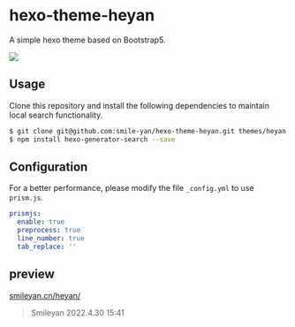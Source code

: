 # hexo-theme-heyan

A simple hexo theme based on Bootstrap5.

![](https://d33wubrfki0l68.cloudfront.net/39afd0a6a3a4908fbb70389353692a4d94569405/11e20/themes/screenshots/heyan@2x.jpg)

## Usage

Clone this repository and install the following dependencies to maintain local search functionality.

```bash
$ git clone git@github.com:smile-yan/hexo-theme-heyan.git themes/heyan
$ npm install hexo-generator-search --save
```

## Configuration

For a better performance, please modify the file `_config.yml` to use `prism.js`.

```yaml
prismjs:
  enable: true
  preprocess: true
  line_number: true
  tab_replace: ''
```

## preview

[smileyan.cn/heyan/](https://smileyan.cn/heyan/)


> Smileyan
> 2022.4.30 15:41